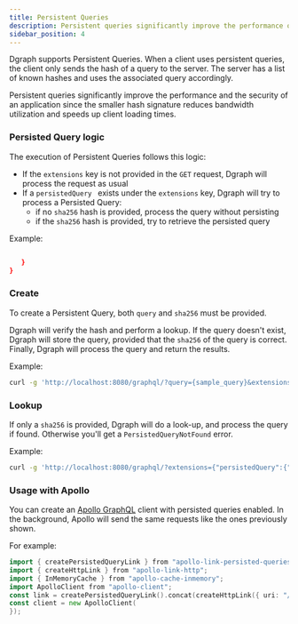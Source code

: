 ```yaml
---
title: Persistent Queries
description: Persistent queries significantly improve the performance of an application as the smaller hash signature reduces bandwidth utilization.
sidebar_position: 4
---
```


Dgraph supports Persistent Queries. When a client uses persistent queries, the client only sends the hash of a query to the server. The server has a list of known hashes and uses the associated query accordingly.

Persistent queries significantly improve the performance and the security of an application since the smaller hash signature reduces bandwidth utilization and speeds up client loading times.

### Persisted Query logic

The execution of Persistent Queries follows this logic:

- If the `extensions` key is not provided in the `GET` request, Dgraph will process the request as usual
- If a `persistedQuery ` exists under the `extensions` key, Dgraph will try to process a Persisted Query:
	 - if no `sha256` hash is provided, process the query without persisting
	 - if the `sha256` hash is provided, try to retrieve the persisted query

Example:

```json

   }
}
```

### Create

To create a Persistent Query, both `query` and `sha256` must be provided.

Dgraph will verify the hash and perform a lookup. If the query doesn't exist, Dgraph will store the query, provided that the `sha256` of the query is correct. Finally, Dgraph will process the query and return the results.

Example:

```sh
curl -g 'http://localhost:8080/graphql/?query={sample_query}&extensions={"persistedQuery":{"sha256Hash":"b952c19b894e1aa89dc05b7d53e15ab34ee0b3a3f11cdf3486acef4f0fe85c52"}}'
```

### Lookup

If only a `sha256` is provided, Dgraph will do a look-up, and process the query if found. Otherwise you'll get a `PersistedQueryNotFound` error.

Example:

```sh
curl -g 'http://localhost:8080/graphql/?extensions={"persistedQuery":{"sha256Hash":"b952c19b894e1aa89dc05b7d53e15ab34ee0b3a3f11cdf3486acef4f0fe85c52"}}'
```

### Usage with Apollo

You can create an [Apollo GraphQL](https://www.apollographql.com/) client with persisted queries enabled. In the background, Apollo will send the same requests like the ones previously shown.

For example:

```go
import { createPersistedQueryLink } from "apollo-link-persisted-queries";
import { createHttpLink } from "apollo-link-http";
import { InMemoryCache } from "apollo-cache-inmemory";
import ApolloClient from "apollo-client";
const link = createPersistedQueryLink().concat(createHttpLink({ uri: "/graphql" }));
const client = new ApolloClient(
});
```
